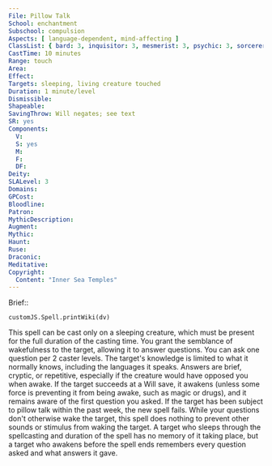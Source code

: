 ```yaml
---
File: Pillow Talk
School: enchantment
Subschool: compulsion
Aspects: [ language-dependent, mind-affecting ]
ClassList: { bard: 3, inquisitor: 3, mesmerist: 3, psychic: 3, sorcerer: 3, wizard: 3, witch: 3 }
CastTime: 10 minutes
Range: touch
Area: 
Effect: 
Targets: sleeping, living creature touched
Duration: 1 minute/level
Dismissible: 
Shapeable: 
SavingThrow: Will negates; see text
SR: yes
Components:
  V: 
  S: yes
  M: 
  F: 
  DF: 
Deity: 
SLALevel: 3
Domains: 
GPCost: 
Bloodline: 
Patron: 
MythicDescription: 
Augment: 
Mythic: 
Haunt: 
Ruse: 
Draconic: 
Meditative: 
Copyright:
  Content: "Inner Sea Temples"
---
```

Brief:: 

```dataviewjs
customJS.Spell.printWiki(dv)
```

This spell can be cast only on a sleeping creature, which must be present for the full duration of the casting time. You grant the semblance of wakefulness to the target, allowing it to answer questions. You can ask one question per 2 caster levels. The target's knowledge is limited to what it normally knows, including the languages it speaks. Answers are brief, cryptic, or repetitive, especially if the creature would have opposed you when awake. If the target succeeds at a Will save, it awakens (unless some force is  preventing it from being awake, such as magic or drugs), and it remains aware of the first question you asked. If the target has been subject to pillow talk within the past week, the new spell fails. While your questions don't otherwise wake the target, this spell does nothing to prevent other sounds or stimulus from waking the target. A target who sleeps through the spellcasting and duration of the spell has no memory of it taking place, but a target who awakens before the spell ends remembers every question asked and what answers it gave.
